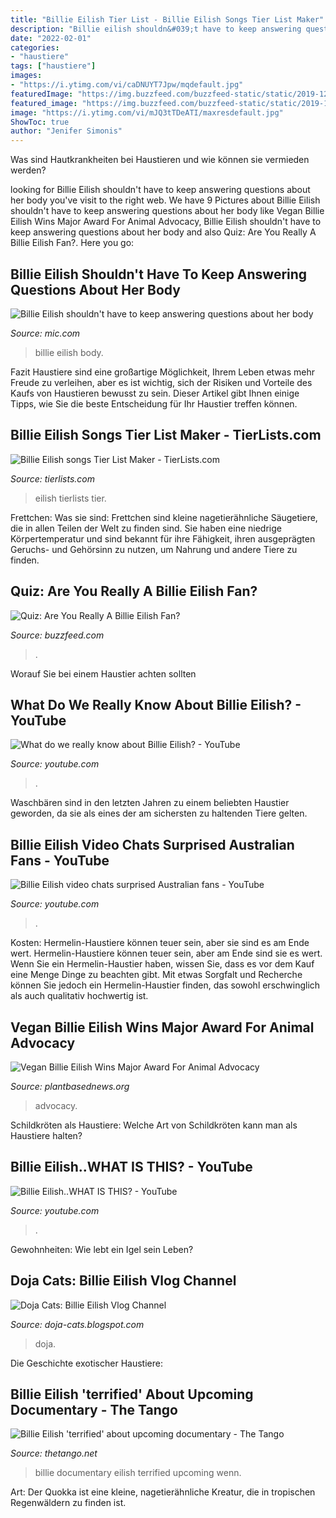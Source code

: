 ```yaml
---
title: "Billie Eilish Tier List - Billie Eilish Songs Tier List Maker"
description: "Billie eilish shouldn&#039;t have to keep answering questions about her body"
date: "2022-02-01"
categories:
- "haustiere"
tags: ["haustiere"]
images:
- "https://i.ytimg.com/vi/caDNUYT7Jpw/mqdefault.jpg"
featuredImage: "https://img.buzzfeed.com/buzzfeed-static/static/2019-12/30/19/enhanced/bf8839fe5c9f/original-2890-1577735026-2.jpg?crop=1246:652;1,4%26downsize=1250:*"
featured_image: "https://img.buzzfeed.com/buzzfeed-static/static/2019-12/30/19/enhanced/bf8839fe5c9f/original-2890-1577735026-2.jpg?crop=1246:652;1,4%26downsize=1250:*"
image: "https://i.ytimg.com/vi/mJQ3tTDeATI/maxresdefault.jpg"
ShowToc: true
author: "Jenifer Simonis"
---
```



Was sind Hautkrankheiten bei Haustieren und wie können sie vermieden werden?

	

		
looking for Billie Eilish shouldn&#039;t have to keep answering questions about her body you've visit to the right web. We have 9 Pictures about Billie Eilish shouldn&#039;t have to keep answering questions about her body like Vegan Billie Eilish Wins Major Award For Animal Advocacy, Billie Eilish shouldn&#039;t have to keep answering questions about her body and also Quiz: Are You Really A Billie Eilish Fan?. Here you go:
		
    
## Billie Eilish Shouldn&#039;t Have To Keep Answering Questions About Her Body

<img loading=lazy src="https://imgix.bustle.com/uploads/getty/2020/10/15/5fc2ef36-9874-4c82-af00-83d39ae57fe9-getty-1179278252.jpg?w=1200&amp;h=630&amp;q=70&amp;fit=crop&amp;crop=faces&amp;fm=jpg" onerror="this.onerror=null;this.src='https://tse3.mm.bing.net/th?id=OIP.jELDRuAcR-hyAFSG5TtqKwHaD4&amp;pid=15.1';" alt="Billie Eilish shouldn&#039;t have to keep answering questions about her body">

_Source: mic.com_

>billie eilish body. 

	

Fazit
Haustiere sind eine großartige Möglichkeit, Ihrem Leben etwas mehr Freude zu verleihen, aber es ist wichtig, sich der Risiken und Vorteile des Kaufs von Haustieren bewusst zu sein. Dieser Artikel gibt Ihnen einige Tipps, wie Sie die beste Entscheidung für Ihr Haustier treffen können.

    
## Billie Eilish Songs Tier List Maker - TierLists.com

<img loading=lazy src="https://tierlists.com/cover_img/billie-e6f73142-b2da-41c4-8452-17c143db2b0a.png" onerror="this.onerror=null;this.src='https://tse3.mm.bing.net/th?id=OIP.mz1r0UoTjjg-qTd8Kc6C7AHaCy&amp;pid=15.1';" alt="Billie Eilish songs Tier List Maker - TierLists.com">

_Source: tierlists.com_

>eilish tierlists tier. 

	

Frettchen: Was sie sind: Frettchen sind kleine nagetierähnliche Säugetiere, die in allen Teilen der Welt zu finden sind. Sie haben eine niedrige Körpertemperatur und sind bekannt für ihre Fähigkeit, ihren ausgeprägten Geruchs- und Gehörsinn zu nutzen, um Nahrung und andere Tiere zu finden.

    
## Quiz: Are You Really A Billie Eilish Fan?

<img loading=lazy src="https://img.buzzfeed.com/buzzfeed-static/static/2019-12/30/19/enhanced/bf8839fe5c9f/original-2890-1577735026-2.jpg?crop=1246:652;1,4%26downsize=1250:*" onerror="this.onerror=null;this.src='https://tse1.mm.bing.net/th?id=OIP.1FGIuVuXW2WPPG6gQRcQcQHaD4&amp;pid=15.1';" alt="Quiz: Are You Really A Billie Eilish Fan?">

_Source: buzzfeed.com_

>. 

	

Worauf Sie bei einem Haustier achten sollten

    
## What Do We Really Know About Billie Eilish? - YouTube

<img loading=lazy src="https://i.ytimg.com/vi/k4mqaVtUN20/hqdefault.jpg" onerror="this.onerror=null;this.src='https://tse4.mm.bing.net/th?id=OIP.HhC_KjfZUsmUmP7b4dBhyAHaFj&amp;pid=15.1';" alt="What do we really know about Billie Eilish? - YouTube">

_Source: youtube.com_

>. 

	

Waschbären sind in den letzten Jahren zu einem beliebten Haustier geworden, da sie als eines der am sichersten zu haltenden Tiere gelten.

    
## Billie Eilish Video Chats Surprised Australian Fans - YouTube

<img loading=lazy src="https://i.ytimg.com/vi/r26zWm7B_oY/maxresdefault.jpg" onerror="this.onerror=null;this.src='https://tse3.mm.bing.net/th?id=OIP._cR_u6iyhBKBwgtv0bNnUQHaEK&amp;pid=15.1';" alt="Billie Eilish video chats surprised Australian fans - YouTube">

_Source: youtube.com_

>. 

	

Kosten: Hermelin-Haustiere können teuer sein, aber sie sind es am Ende wert.
Hermelin-Haustiere können teuer sein, aber am Ende sind sie es wert. Wenn Sie ein Hermelin-Haustier haben, wissen Sie, dass es vor dem Kauf eine Menge Dinge zu beachten gibt. Mit etwas Sorgfalt und Recherche können Sie jedoch ein Hermelin-Haustier finden, das sowohl erschwinglich als auch qualitativ hochwertig ist.

    
## Vegan Billie Eilish Wins Major Award For Animal Advocacy

<img loading=lazy src="https://i0.wp.com/plantbasednews.org/wp-content/uploads/2020/09/billieeilish.jpg?resize=706%2C469&amp;ssl=1" onerror="this.onerror=null;this.src='https://tse1.mm.bing.net/th?id=OIP.ZdMH_6uEzvZZ7UvC7Pc_MQHaE6&amp;pid=15.1';" alt="Vegan Billie Eilish Wins Major Award For Animal Advocacy">

_Source: plantbasednews.org_

>advocacy. 

	

Schildkröten als Haustiere: Welche Art von Schildkröten kann man als Haustiere halten?

    
## Billie Eilish..WHAT IS THIS? - YouTube

<img loading=lazy src="https://i.ytimg.com/vi/mJQ3tTDeATI/maxresdefault.jpg" onerror="this.onerror=null;this.src='https://tse2.mm.bing.net/th?id=OIP.MjRUAdx61A3T0JGh5lutCwHaEK&amp;pid=15.1';" alt="Billie Eilish..WHAT IS THIS? - YouTube">

_Source: youtube.com_

>. 

	

Gewohnheiten: Wie lebt ein Igel sein Leben?

    
## Doja Cats: Billie Eilish Vlog Channel

<img loading=lazy src="https://i.ytimg.com/vi/caDNUYT7Jpw/mqdefault.jpg" onerror="this.onerror=null;this.src='https://tse3.mm.bing.net/th?id=OIP.gWbTyFuv6po3wZGtnhfWigAAAA&amp;pid=15.1';" alt="Doja Cats: Billie Eilish Vlog Channel">

_Source: doja-cats.blogspot.com_

>doja. 

	

Die Geschichte exotischer Haustiere:

    
## Billie Eilish &#039;terrified&#039; About Upcoming Documentary - The Tango

<img loading=lazy src="http://thetango.net/wp-content/uploads/2020/01/billie_eilish_terrified_about_upcoming_documentary-620x388.jpg" onerror="this.onerror=null;this.src='https://tse3.mm.bing.net/th?id=OIP.2j0XUF0UnmM5sMlaZu2G5wHaEo&amp;pid=15.1';" alt="Billie Eilish &#039;terrified&#039; about upcoming documentary - The Tango">

_Source: thetango.net_

>billie documentary eilish terrified upcoming wenn. 

	

Art: Der Quokka ist eine kleine, nagetierähnliche Kreatur, die in tropischen Regenwäldern zu finden ist.


